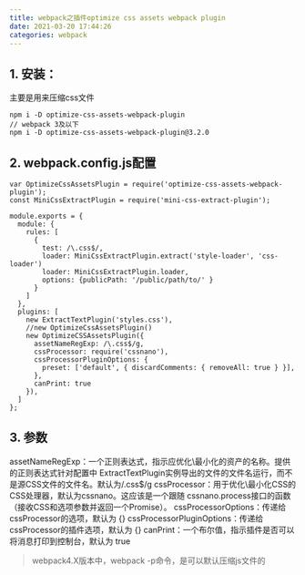 ```yaml
---
title: webpack之插件optimize css assets webpack plugin
date: 2021-03-20 17:44:26
categories: webpack
---
```

## 1. 安装：
主要是用来压缩css文件
```
npm i -D optimize-css-assets-webpack-plugin
// webpack 3及以下
npm i -D optimize-css-assets-webpack-plugin@3.2.0 
```
## 2. webpack.config.js配置
```
var OptimizeCssAssetsPlugin = require('optimize-css-assets-webpack-plugin');
const MiniCssExtractPlugin = require('mini-css-extract-plugin');

module.exports = {
  module: {
    rules: [
      {
        test: /\.css$/,
        loader: MiniCssExtractPlugin.extract('style-loader', 'css-loader')
        loader: MiniCssExtractPlugin.loader,
        options: {publicPath: '/public/path/to/' }
      }
    ]
  },
  plugins: [
    new ExtractTextPlugin('styles.css'),
    //new OptimizeCssAssetsPlugin()
    new OptimizeCSSAssetsPlugin({
      assetNameRegExp: /\.css$/g,
      cssProcessor: require('cssnano'),
      cssProcessorPluginOptions: {
        preset: ['default', { discardComments: { removeAll: true } }],
      },
      canPrint: true
    }),
  ]
};
```
## 3. 参数
assetNameRegExp：一个正则表达式，指示应优化\最小化的资产的名称。提供的正则表达式针对配置中
ExtractTextPlugin实例导出的文件的文件名运行，而不是源CSS文件的文件名。默认为/.css$/g
cssProcessor：用于优化\最小化CSS的CSS处理器，默认为cssnano。这应该是一个跟随
cssnano.process接口的函数（接收CSS和选项参数并返回一个Promise）。
cssProcessorOptions：传递给cssProcessor的选项，默认为 {}
cssProcessorPluginOptions：传递给cssProcessor的插件选项，默认为 {}
canPrint：一个布尔值，指示插件是否可以将消息打印到控制台，默认为 true
>webpack4.X版本中，webpack -p命令，是可以默认压缩js文件的
  